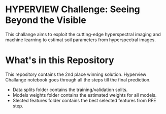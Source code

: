 # HYPERVIEW Challenge: Seeing Beyond the Visible
This challange aims to exploit the cutting-edge hyperspectral imaging and machine learning to estimat soil parameters from hyperspectral images. 

# What's in this Repository
This repository contains the 2nd place winning solution. Hyperview Challange notebook goes through all the steps till the final prediction. 

* Data splits folder contains the training/validation splits.
* Models weights folder contains the estimated weights for all models. 
* Slected features folder contains the best selected features from RFE step.   

